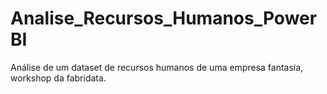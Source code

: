 # Analise_Recursos_Humanos_PowerBI
Análise de um dataset de recursos humanos de uma empresa fantasia, workshop da fabridata.
